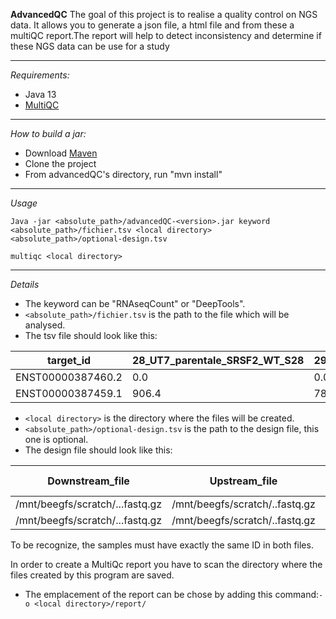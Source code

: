 **AdvancedQC**
The goal of this project is to realise  a quality control on NGS data. It allows you to generate a json file, a html file and from these a multiQC report.The report will help to detect inconsistency and determine if these NGS data can be use for a study

--------
*Requirements:*
- Java 13
- [MultiQC](https://github.com/ewels/MultiQC)
-------
*How to build a jar:*
- Download [Maven](https://maven.apache.org/download.cgi)
- Clone the project
- From advancedQC's directory, run "mvn install"

------
*Usage*

`Java -jar <absolute_path>/advancedQC-<version>.jar keyword <absolute_path>/fichier.tsv <local directory> <absolute_path>/optional-design.tsv`

`multiqc <local directory>`

-------
*Details*
- The keyword can be "RNAseqCount" or "DeepTools".
- `<absolute_path>/fichier.tsv` is the path to the file which will be analysed.
- The tsv file should look like this:  

 target_id	|28_UT7_parentale_SRSF2_WT_S28| 29_UT7_parentale_SRSF2_WT_S29
 ----------|------------------------------|-----------------------------
 ENST00000387460.2|	0.0|	0.0
 ENST00000387459.1|	906.4	|786.8710000000001

- `<local directory>` is the directory where the files will be created.
- `<absolute_path>/optional-design.tsv` is the path to the design file, this one is optional.
- The design file should look like this:

Downstream_file|	Upstream_file	|Sample_id	|Design 1|	Design 2
---------------|---------------|----------|--------|---------
/mnt/beegfs/scratch/...fastq.gz	|/mnt/beegfs/scratch/..fastq.gz|	28_UT7_parentale_SRSF2_WT_S28|	S1 |	T1 	
/mnt/beegfs/scratch/...fastq.gz	|/mnt/beegfs/scratch/..fastq.gz|	29_UT7_parentale_SRSF2_WT_S29|	S2	| T2 	

To be recognize, the samples must have exactly the same ID in both files.

In order to create a MultiQc report you have to scan the directory where the files created by this program are saved.
- The emplacement of the report can be chose by adding this command:`-o <local directory>/report/`

